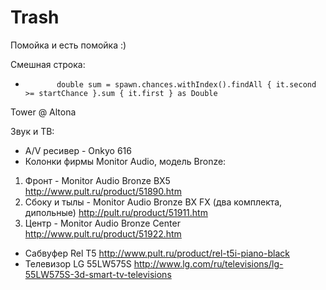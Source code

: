 # Trash
Помойка и есть помойка :)

Смешная строка:
+            double sum = spawn.chances.withIndex().findAll { it.second >= startChance }.sum { it.first } as Double

Tower @ Altona

Звук и ТВ:
* А/V ресивер - Onkyo 616
* Колонки фирмы Monitor Audio, модель Bronze:
1. Фронт - Monitor Audio Bronze BX5 http://www.pult.ru/product/51890.htm
2. Сбоку и тылы -  Monitor Audio Bronze BX FX (два комплекта, дипольные) http://pult.ru/product/51911.htm
3. Центр - Monitor Audio Bronze Center http://www.pult.ru/product/51922.htm
* Cабвуфер Rel T5 http://www.pult.ru/product/rel-t5i-piano-black
* Телевизор LG 55LW575S http://www.lg.com/ru/televisions/lg-55LW575S-3d-smart-tv-televisions

